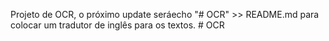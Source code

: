 Projeto de OCR, o próximo update seráecho "# OCR" >> README.md para colocar um tradutor de inglês para os textos. # OCR
